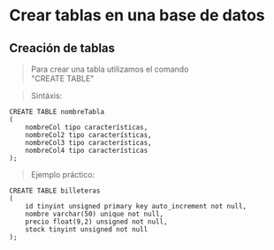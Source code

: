# Crear tablas en una base de datos

## Creación de tablas

> Para crear una tabla utilizamos el comando  
> "CREATE TABLE"  

> Sintáxis: 

    CREATE TABLE nombreTabla  
    ( 
        nombreCol tipo características,  
        nombreCol2 tipo características,  
        nombreCol3 tipo características,  
        nombreCol4 tipo características  
    );

> Ejemplo práctico: 

    CREATE TABLE billeteras  
    (
        id tinyint unsigned primary key auto_increment not null,  
        nombre varchar(50) unique not null,  
        precio float(9,2) unsigned not null,  
        stock tinyint unsigned not null
    );


